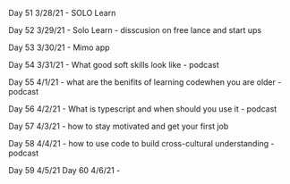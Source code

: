 Day 51
3/28/21 - SOLO Learn

Day 52
3/29/21 - Solo Learn - disscusion on free lance and start ups

Day 53
3/30/21 - Mimo app

Day 54
3/31/21 - What good soft skills look like - podcast

Day 55
4/1/21 - what are the benifits of learning codewhen you are older - podcast

Day 56
4/2/21 - What is typescript and when should you use it - podcast

Day 57
4/3/21 - how to stay motivated and get your first job

Day 58
4/4/21 - how to use code to build cross-cultural understanding - podcast

Day 59
4/5/21
Day 60
4/6/21 -
